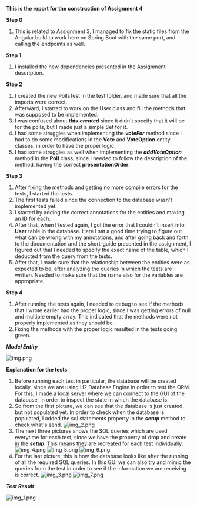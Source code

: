 **This is the report for the construction of Assignment 4**

**Step 0**
1. This is related to Assignment 3, I managed to fix the static files from the Angular build to work here on Spring Boot with the same port, and calling the endpoints as well.

**Step 1**
1. I installed the new dependencies presented in the Assignment description.

**Step 2**
1. I created the new PollsTest in the test folder, and made sure that all the imports were correct.
2. Afterward, I started to work on the User class and fill the methods that was supposed to be implemented.
3. I was confused about _**this.created**_ since it didn't specify that it will be for the polls, but I made just a simple Set for it.
4. I had some struggles when implementing the **_voteFor_** method since I had to do some modifications in the **Vote** and **VoteOption** entity classes, in order to have the proper logic.
5. I had some struggles as well when implementing the **_addVoteOption_** method in the **Poll** class, since I needed to follow the description of the method, having the correct **presentationOrder**.

**Step 3**
1. After fixing the methods and getting no more compile errors for the tests, I started the tests.
2. The first tests failed since the connection to the database wasn't implemented yet.
3. I started by adding the correct annotations for the entities and making an ID for each.
4. After that, when I tested again, I got the error that I couldn't insert into **User** table in the database. Here I sat a good time trying to figure out what can be wrong with my annotations, and after going back and forth to the documentation and the short-guide presented in the assignment, I figured out that I needed to specify the exact name of the table, which I deducted from the query from the tests.
5. After that, I made sure that the relationship between the entities were as expected to be, after analyzing the queries in which the tests are written. Needed to make sure that the name also for the variables are appropriate.

**Step 4**
1. After running the tests again, I needed to debug to see if the methods that I wrote earlier had the proper logic, since I was getting errors of null and multiple empty array. This indicated that the methods were not properly implemented as they should be.
2. Fixing the methods with the proper logic resulted in the tests going green.


**_Model Entity_**

![img.png](img.png)


**Explanation for the tests**
1. Before running each test in particular, the database will be created locally, since we are using H2 Database Engine in order to test the ORM. For this, I made a local server where we can connect to the GUI of the database, in order to inspect the state in which the database is.
2. So from the first picture, we can see that the database is just created, but not populated yet. In order to check when the database is populated, I added the sql statements property in the **_setup_** method to check what's send.
![img_2.png](img_2.png)
3. The next three pictures shows the SQL queries which are used everytime for each test, since we have the property of drop and create in the **_setup_**. This means they are recreated for each test individually.
![img_4.png](img_4.png)
![img_5.png](img_5.png)
![img_6.png](img_6.png)
4. For the last picture, this is how the database looks like after the running of all the required SQL queries. In this GUI we can also try and mimic the queries from the test in order to see if the information we are receiving is correct.
![img_3.png](img_3.png)
![img_7.png](img_7.png)


**_Test Result_**

![img_1.png](img_1.png)